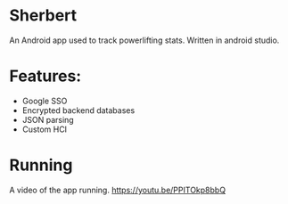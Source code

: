 # Sherbert
An Android app used to track powerlifting stats. Written in android studio.

# Features:
- Google SSO
- Encrypted backend databases
- JSON parsing
- Custom HCI 

# Running
A video of the app running.
https://youtu.be/PPITOkp8bbQ

